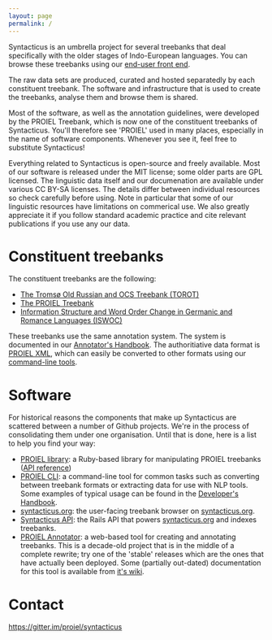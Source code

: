 ```yaml
---
layout: page
permalink: /
---
```


Syntacticus is an umbrella project for several treebanks that deal specifically with the older stages of Indo-European languages. You can browse these treebanks using our [end-user front end](http://syntacticus.org).

The raw data sets are produced, curated and hosted separatedly by each constituent treebank. The software and infrastructure that is used to create the treebanks, analyse them and browse them is shared.

Most of the software, as well as the annotation guidelines, were developed by the PROIEL Treebank, which is now one of the constituent treebanks of Syntacticus. You'll therefore see 'PROIEL' used in many places, especially in the name of software components. Whenever you see it, feel free to substitute Syntacticus!

Everything related to Syntacticus is open-source and freely available. Most of our software is released under the MIT license; some older parts are GPL licensed. The linguistic data itself and our documenation are available under various CC BY-SA licenses. The details differ between individual resources so check carefully before using. Note in particular that some of our linguistic resources have limitations on commerical use. We also greatly appreciate it if you follow standard academic practice and cite relevant publications if you use any our data.

# Constituent treebanks

The constituent treebanks are the following:

* [The Tromsø Old Russian and OCS Treebank (TOROT)](http://torottreebank.github.io/)
* [The PROIEL Treebank](http://proiel.github.io/)
* [Information Structure and Word Order Change in Germanic and Romance Languages (ISWOC)](http://iswoc.github.io/)

These treebanks use the same annotation system. The system is documented in our [Annotator's Handbook](https://proiel.github.io/handbook/). The authoritiative data format is [PROIEL XML](https://proiel.github.io/handbook/developer/#the-proiel-xml-format), which can easily be converted to other formats using our [command-line tools](https://github.com/proiel/proiel-cli).

# Software

For historical reasons the components that make up Syntacticus are scattered between a number of Github projects. We're in the process of consolidating them under one organisation. Until that is done, here is a list to help you find your way:

* [PROIEL library](https://github.com/proiel/proiel): a Ruby-based library for manipulating PROIEL treebanks ([API reference](http://www.rubydoc.info/gems/proiel))
* [PROIEL CLI](https://github.com/proiel/proiel-cli): a command-line tool for common tasks such as converting between treebank formats or extracting data for use with NLP tools. Some examples of typical usage can be found in the [Developer's Handbook](https://proiel.github.io/handbook/developer/#manipulating-proiel-xml-treebank-files).
* [syntacticus.org](https://github.com/mlj/syntacticus.org): the user-facing treebank browser on [syntacticus.org](http://syntacticus.org).
* [Syntacticus API](https://github.com/mlj/syntacticus-api): the Rails API that powers [syntacticus.org](http://syntacticus.org) and indexes treebanks.
* [PROIEL Annotator](https://github.com/mlj/proiel-webapp):  a web-based tool for creating and annotating treebanks. This is a decade-old project that is in the middle of a complete rewrite; try one of the 'stable' releases which are the ones that have actually been deployed. Some (partially out-dated) documentation for this tool is available from [it's wiki](https://github.com/mlj/proiel-webapp/wiki).

# Contact

https://gitter.im/proiel/syntacticus